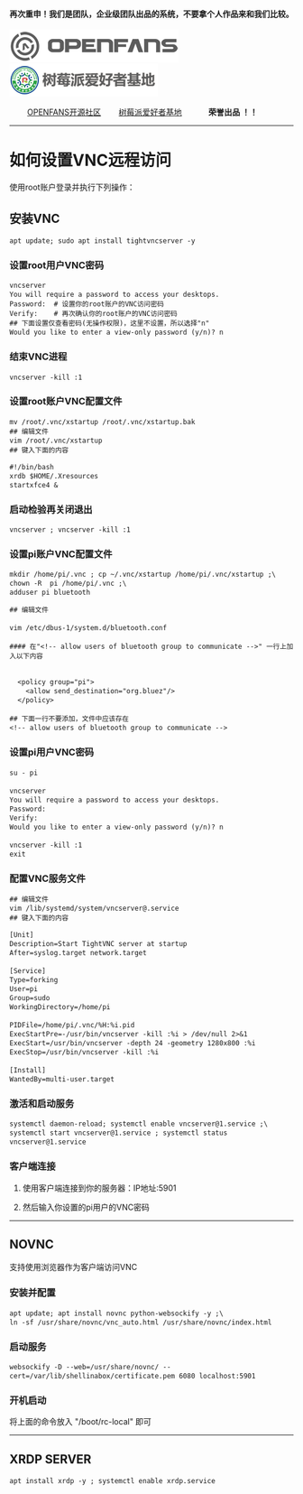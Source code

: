 #### 再次重申！我们是团队，企业级团队出品的系统，不要拿个人作品来和我们比较。

![openfans](../images/openfans.png)&nbsp;&nbsp;&nbsp;&nbsp;![amatfan.png](../images/amatfan.png)

&nbsp;&nbsp;&nbsp;&nbsp;&nbsp;&nbsp;&nbsp;&nbsp;[OPENFANS开源社区](http://www.openfans.org)&nbsp;&nbsp;&nbsp;&nbsp;&nbsp;&nbsp;&nbsp;&nbsp;[树莓派爱好者基地](http://rpifans.cn/)&nbsp;&nbsp;&nbsp;&nbsp;&nbsp;&nbsp;&nbsp;&nbsp;&nbsp;&nbsp;&nbsp;&nbsp;**荣誉出品 ！！**

----

# 如何设置VNC远程访问 

使用root账户登录并执行下列操作：

## 安装VNC

```shell
apt update; sudo apt install tightvncserver -y
```

### 设置root用户VNC密码

```shell
vncserver
You will require a password to access your desktops.
Password:  # 设置你的root账户的VNC访问密码
Verify:    # 再次确认你的root账户的VNC访问密码
## 下面设置仅查看密码(无操作权限)，这里不设置，所以选择"n"
Would you like to enter a view-only password (y/n)? n 
```

### 结束VNC进程

```shell
vncserver -kill :1
```

### 设置root账户VNC配置文件

```shell
mv /root/.vnc/xstartup /root/.vnc/xstartup.bak
## 编辑文件
vim /root/.vnc/xstartup
## 键入下面的内容
```

```shell
#!/bin/bash
xrdb $HOME/.Xresources
startxfce4 &
```

### 启动检验再关闭退出

```shell
vncserver ; vncserver -kill :1
```

### 设置pi账户VNC配置文件

```shell
mkdir /home/pi/.vnc ; cp ~/.vnc/xstartup /home/pi/.vnc/xstartup ;\
chown -R  pi /home/pi/.vnc ;\
adduser pi bluetooth
```

```shell
## 编辑文件

vim /etc/dbus-1/system.d/bluetooth.conf

#### 在"<!-- allow users of bluetooth group to communicate -->" 一行上加入以下内容
```

```shell

  <policy group="pi">
    <allow send_destination="org.bluez"/>
  </policy>

## 下面一行不要添加，文件中应该存在
<!-- allow users of bluetooth group to communicate -->
```

### 设置pi用户VNC密码

```shell
su - pi

vncserver
You will require a password to access your desktops.
Password:
Verify:
Would you like to enter a view-only password (y/n)? n

vncserver -kill :1
exit
```
### 配置VNC服务文件

```shell
## 编辑文件
vim /lib/systemd/system/vncserver@.service
## 键入下面的内容
```

```shell
[Unit]
Description=Start TightVNC server at startup
After=syslog.target network.target

[Service]
Type=forking
User=pi
Group=sudo
WorkingDirectory=/home/pi

PIDFile=/home/pi/.vnc/%H:%i.pid
ExecStartPre=-/usr/bin/vncserver -kill :%i > /dev/null 2>&1
ExecStart=/usr/bin/vncserver -depth 24 -geometry 1280x800 :%i
ExecStop=/usr/bin/vncserver -kill :%i

[Install]
WantedBy=multi-user.target
```

### 激活和启动服务

```shell
systemctl daemon-reload; systemctl enable vncserver@1.service ;\
systemctl start vncserver@1.service ; systemctl status vncserver@1.service
```

### 客户端连接

1. 使用客户端连接到你的服务器：IP地址:5901

2. 然后输入你设置的pi用户的VNC密码

----

## NOVNC

支持使用浏览器作为客户端访问VNC

### 安装并配置

```shell
apt update; apt install novnc python-websockify -y ;\
ln -sf /usr/share/novnc/vnc_auto.html /usr/share/novnc/index.html
```

### 启动服务

```shell
websockify -D --web=/usr/share/novnc/ --cert=/var/lib/shellinabox/certificate.pem 6080 localhost:5901
```

### 开机启动

将上面的命令放入 "/boot/rc-local" 即可

----

## XRDP SERVER

```shell
apt install xrdp -y ; systemctl enable xrdp.service
```
